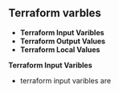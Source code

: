 ## Terraform varbles
- **Terraform Input Varibles**
- **Terraform Output Values**
- **Terraform Local Values**

**Terraform Input Varibles**
- terraform input varibles are 